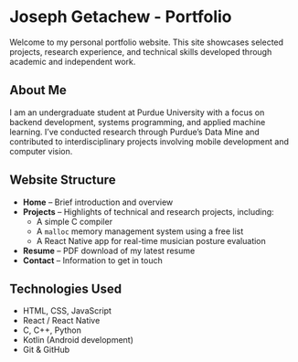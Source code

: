# Joseph Getachew - Portfolio

Welcome to my personal portfolio website. This site showcases selected projects, research experience, and technical skills developed through academic and independent work.

## About Me

I am an undergraduate student at Purdue University with a focus on backend development, systems programming, and applied machine learning. I’ve conducted research through Purdue’s Data Mine and contributed to interdisciplinary projects involving mobile development and computer vision.

## Website Structure

- **Home** – Brief introduction and overview
- **Projects** – Highlights of technical and research projects, including:
  - A simple C compiler
  - A `malloc` memory management system using a free list
  - A React Native app for real-time musician posture evaluation
- **Resume** – PDF download of my latest resume
- **Contact** – Information to get in touch

## Technologies Used

- HTML, CSS, JavaScript
- React / React Native
- C, C++, Python
- Kotlin (Android development)
- Git & GitHub
